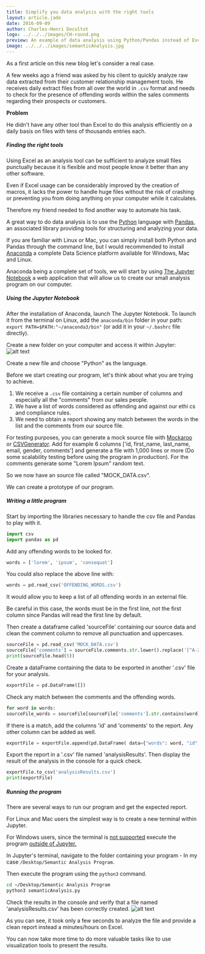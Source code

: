 ```yaml
---
title: Simplify you data analysis with the right tools
layout: article.jade
date: 2016-09-09
author: Charles-Henri Decultot
logo: ../../../images/CH-round.png
preview: An example of data analysis using Python/Pandas instead of Excel on huge data extract. Spend more time extracting the real value out of your data.
image: ../../../images/semanticAnalysis.jpg
---
```


 As a first article on this new blog let's consider a real case.

A few weeks ago a friend was asked by his client to quickly analyze raw data extracted from their customer relationship management tools.
He receives daily extract files from all over the world in `.csv` format and needs to check for the presence of offending words within the sales comments regarding their prospects or customers.

**Problem**

He didn't have any other tool than Excel to do this analysis efficiently on a daily basis on files with tens of thousands entries each.

##### Finding the right tools

Using Excel as an analysis tool can be sufficient to analyze small files punctually because it is flexible and most people know it better than any other software.

Even if Excel usage can be considerably improved by the creation of macros, it lacks the power to handle huge files without the risk of crashing or preventing you from doing anything on your computer while it calculates.

Therefore my friend needed to find another way to automate his task.

A great way to do data analysis is to use the [Python](https://www.python.org/) language with [Pandas](http://pandas.pydata.org/), an associated library providing tools for structuring and analyzing your data.

If you are familiar with Linux or Mac, you can simply install both Python and Pandas through the command line, but I would recommended to install [Anaconda](https://www.continuum.io/anaconda-overview) a complete Data Science platform available for Windows, Mac and Linux.

Anaconda being a complete set of tools, we will start by using [The Jupyter Notebook](http://jupyter.org/) a web application that will allow us to create our small analysis program on our computer.

##### Using the Jupyter Notebook

After the installation of Anaconda, launch The Jupyter Notebook.
To launch it from the terminal on Linux, add the `anaconda/bin` folder in your path: `export PATH=$PATH:"~/anaconda3/bin"` (or add it in your `~/.bashrc` file directly).

Create a new folder on your computer and access it within Jupyter:
![alt text](../../../images/20160909-Jupyter.png "My program folder")

Create a new file and choose "Python" as the language.

Before we start creating our program, let's think about what you are trying to achieve.
  1. We receive a `.csv` file containing a certain number of columns and especially all the "comments" from our sales people.
  2. We have a list of words considered as offending and against our ethi cs and compliance rules.
  3. We need to obtain a report showing any match between the words in the list and the comments from our source file.

For testing purposes, you can generate a mock source file with [Mockaroo](https://www.mockaroo.com/) or [CSVGenerator](http://www.csvgenerator.com/).
Add for example 6 columns ['id, first_name, last_name, email, gender, comments'] and generate a file with 1,000 lines or more (Do some scalability testing before using the program in production). For the comments generate some "Lorem Ipsum" random text.

So we now have an source file called "MOCK_DATA.csv".

We can create a prototype of our program.

##### Writing a little program

Start by importing the libraries necessary to handle the csv file and Pandas to play with it.
``` python
import csv
import pandas as pd
```

Add any offending words to be looked for.
``` python
words = ['lorem', 'ipsum', 'consequat']
```

You could also replace the above line with:
``` python
words = pd.read_csv('OFFENDING_WORDS.csv')
```
It would allow you to keep a list of all offending words in an external file.

Be careful in this case, the words must be in the first line, not the first column since Pandas will read the first line by default.


Then create a dataframe called 'sourceFile' containing our source data and clean the comment column to remove all punctuation and uppercases.
``` python
sourceFile = pd.read_csv('MOCK_DATA.csv')
sourceFile['comments'] = sourceFile.comments.str.lower().replace('[^A-Za-z0-9]+',' ', regex=True)
print(sourceFile.head(5))
```
Create a dataFrame containing the data to be exported in another '.csv' file for your analysis.
``` python
exportFile = pd.DataFrame([])
```
Check any match between the comments and the offending words.
``` python
for word in words:
sourceFile_words = sourceFile[sourceFile['comments'].str.contains(word)]
```

If there is a match, add the columns 'id' and 'comments' to the report.
Any other column can be added as well.
``` python
exportFile = exportFile.append(pd.DataFrame( data={"words": word, "id": sourceFile_words['id'], "comments": sourceFile_words['comments']}))
```

Export the report in a '.csv' file named 'analysisResults'.
Then display the result of the analysis in the console for a quick check.
``` python
exportFile.to_csv('analysisResults.csv')
print(exportFile)
```

##### Running the program

There are several ways to run our program and get the expected report.

For Linux and Mac users the simplest way is to create a new terminal within Jupyter.

For Windows users, since the terminal is [not supported](https://github.com/jupyter/notebook/issues/172) execute the program [outside of Jupyter.](http://pythoncentral.io/execute-python-script-file-shell/)

In Jupyter's terminal, navigate to the folder containing your program - In my case `/Desktop/Semantic Analysis Program`.

Then execute the program using the `python3` command.

```bash
cd ~/Desktop/Semantic Analysis Program
python3 semanticAnalysis.py
```

Check the results in the console and verify that a file named 'analysisResults.csv' has been correctly created.
![alt text](../../../images/20160909-jupyter2.png "Jupyter Terminal")

As you can see, it took only a few seconds to analyze the file and provide a clean report instead a minutes/hours on Excel.

You can now take more time to do more valuable tasks like to use visualization tools to present the results.
